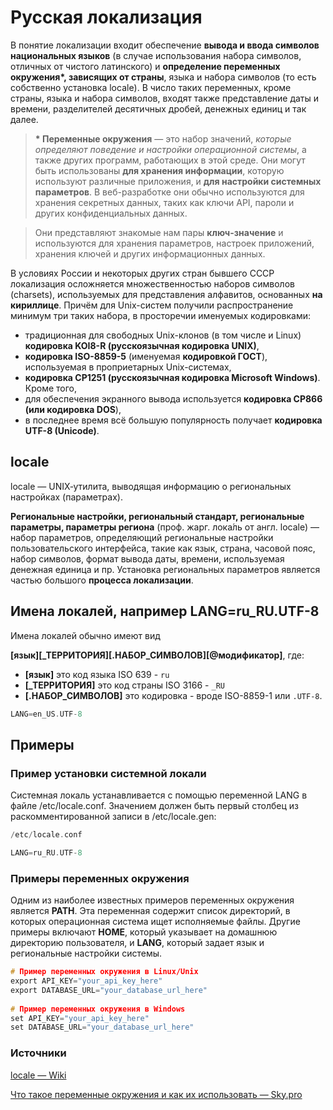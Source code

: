 # Русская локализация 

В понятие локализации входит обеспечение **вывода и ввода символов национальных языков** (в случае использования набора символов, 
отличных от чистого латинского) и **определение переменных окружения\*, зависящих от страны**, языка и набора символов 
(то есть собственно установка locale). В число таких переменных, кроме страны, языка и набора символов, входят 
также представление даты и времени, разделителей десятичных дробей, денежных единиц и так далее. 

> **\* Переменные окружения** — это набор значений, *которые определяют поведение и настройки операционной системы*, 
а также других программ, работающих в этой среде. Они могут быть использованы **для хранения информации**, 
которую используют различные приложения, и **для настройки системных параметров**. В веб-разработке они обычно 
используются для хранения секретных данных, таких как ключи API, пароли и других конфиденциальных данных.

> Они представляют знакомые нам пары **ключ-значение** и используются для хранения параметров, настроек приложений,
хранения ключей и других информационных данных.

В условиях России и некоторых других стран бывшего СССР локализация осложняется множественностью наборов символов (charsets), 
используемых для представления алфавитов, основанных **на кириллице**. Причём для Unix-систем получили распространение минимум 
три таких набора, в просторечии именуемых кодировками: 
- традиционная для свободных Unix-клонов (в том числе и Linux) **кодировка KOI8-R (русскоязычная кодировка UNIX)**,
- **кодировка ISO-8859-5** (именуемая **кодировкой ГОСТ**), используемая в проприетарных Unix-системах,
- **кодировка CP1251 (русскоязычная кодировка Microsoft Windows)**.
Кроме того,
- для обеспечения экранного вывода используется **кодировка CP866 (или кодировка DOS**),
- в последнее время всё большую популярность получает **кодировка UTF-8 (Unicode)**.


## locale

locale — UNIX‐утилита, выводящая информацию о региональных настройках (параметрах). 

**Региональные настройки, региональный стандарт, региональные параметры, параметры региона** (проф. жарг. лока́ль 
от англ. locale) — набор параметров, определяющий региональные настройки пользовательского интерфейса, 
такие как язык, страна, часовой пояс, набор символов, формат вывода даты, времени, используемая денежная единица и пр.
Установка региональных параметров является частью большого **процесса локализации**. 


## Имена локалей, например LANG=ru_RU.UTF-8

Имена локалей обычно имеют вид 

**[язык][_ТЕРРИТОРИЯ][.НАБОР_СИМВОЛОВ][@модификатор]**, где: 
- **[язык]** это код языка ISO 639 - `ru`
- **[_ТЕРРИТОРИЯ]** это код страны ISO 3166 - `_RU`
- **[.НАБОР_СИМВОЛОВ]** это кодировка - вроде ISO-8859-1 или `.UTF-8`.
```c
LANG=en_US.UTF-8
```


## Примеры 

### Пример установки системной локали

Системная локаль устанавливается с помощью переменной LANG в файле /etc/locale.conf. 
Значением должен быть первый столбец из раскомментированной записи в /etc/locale.gen:
```C
/etc/locale.conf

LANG=ru_RU.UTF-8
```

### Примеры переменных окружения

Одним из наиболее известных примеров переменных окружения является **PATH**. Эта переменная содержит список директорий, 
в которых операционная система ищет исполняемые файлы. Другие примеры включают **HOME**, который указывает на домашнюю 
директорию пользователя, и **LANG**, который задает язык и региональные настройки системы.
```c
# Пример переменных окружения в Linux/Unix
export API_KEY="your_api_key_here"
export DATABASE_URL="your_database_url_here"
 
# Пример переменных окружения в Windows
set API_KEY="your_api_key_here"
set DATABASE_URL="your_database_url_here"
```

### Источники

[locale — Wiki](https://ru.wikipedia.org/wiki/Locale)

[Что такое переменные окружения и как их использовать — Sky.pro](https://sky.pro/media/chto-takoe-peremennye-okruzheniya-i-kak-ih-ispolzovat/)


